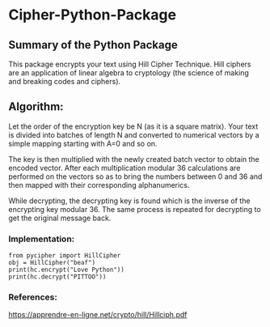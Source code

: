 # Cipher-Python-Package

## Summary of the Python Package
This package encrypts your text using Hill Cipher Technique.
Hill ciphers are an application of linear algebra to cryptology (the science of
making and breaking codes and ciphers).
## Algorithm:
Let the order of the encryption key be N (as it is a square matrix).
Your text is divided into batches of length N and converted to numerical vectors
by a simple mapping starting with A=0 and so on.
 
The key is then multiplied with the newly created batch vector to obtain the
encoded vector. After each multiplication modular 36 calculations are performed
on the vectors so as to bring the numbers between 0 and 36 and then mapped with
their corresponding alphanumerics.
 
While decrypting, the decrypting key is found which is the inverse of the
encrypting key modular 36. The same process is repeated for decrypting to get
the original message back.


  
### Implementation:
`from pycipher import HillCipher` <br />
`obj = HillCipher("beaf")` <br />
`print(hc.encrypt("Love Python"))` <br />
`print(hc.decrypt("PITTOO"))` <br />

### References:
https://apprendre-en-ligne.net/crypto/hill/Hillciph.pdf


  

